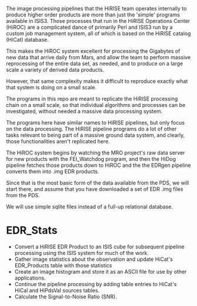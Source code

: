 The image processing pipelines that the HiRISE team operates
internally to produce higher order products are more than just the
'simple' programs available in ISIS3.  Those processes that run in
the HiRISE Operations Center (HiROC) are a complicated dance of
primarily Perl and ISIS3 run by a custom job management system, all
of which is based on the HiRISE catalog (HiCat) database.

This makes the HiROC system excellent for processing the Gigabytes of new
data that arrive daily from Mars, and allow the team to perform massive
reprocessing of the entire data set, as needed, and to produce on a large
scale a variety of derived data products.

However, that same complexity makes it difficult to reproduce exactly
what that system is doing on a small scale.

The programs in this repo are meant to replicate the HiRISE processing
chain on a small scale, so that individual algorithms and processes can
be investigated, without needed a massive data processing system.

The programs here have similar names to HiRISE pipelines, but only focus
on the data processing.  The HiRISE pipeline programs do a lot of other 
tasks relevant to being part of a massive ground data system, and clearly,
those functionalities aren't replicated here.

The HiROC system begins by watching the MRO project's raw data server for
new products with the FEI_Watchdog program, and then the HiDog pipeline 
fetches those products down to HiROC and the the EDRgen pipeline converts 
them into .img EDR products.

Since that is the most basic form of the data available from the PDS, we 
will start there, and assume that you have downloaded a set of EDR .img
files from the PDS.

We will use simple sqlite files instead of a full-up relational database.

# EDR_Stats

* Convert a HiRISE EDR Product to an ISIS cube for subsequent pipeline processing using the ISIS system for much of the work.
* Gather image statistics about the observation and update HiCat's EDR_Products table with those statistics
* Create an image histogram and store it as an ASCII file for use by other applications.
* Continue the pipeline processing by adding table entries to HiCat's HiCal and HiPdsVal sources tables.
* Calculate the Signal-to-Noise Ratio (SNR).
